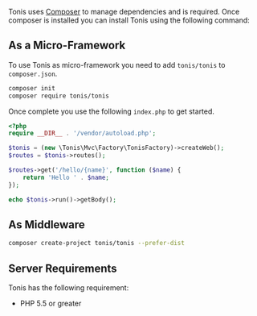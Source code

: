 Tonis uses [Composer](https://getcomposer.org/download/) to manage dependencies and is required. Once composer is 
installed you can install Tonis using the following command:

As a Micro-Framework
--------------------

To use Tonis as micro-framework you need to add `tonis/tonis` to `composer.json`.

```sh
composer init
composer require tonis/tonis
```

Once complete you use the following `index.php` to get started.

```php
<?php
require __DIR__ . '/vendor/autoload.php';

$tonis = (new \Tonis\Mvc\Factory\TonisFactory)->createWeb();
$routes = $tonis->routes();

$routes->get('/hello/{name}', function ($name) {
    return 'Hello ' . $name;
});

echo $tonis->run()->getBody();
```

As Middleware
-------------

```sh
composer create-project tonis/tonis --prefer-dist
```

Server Requirements
-------------------

Tonis has the following requirement:

  * PHP 5.5 or greater
